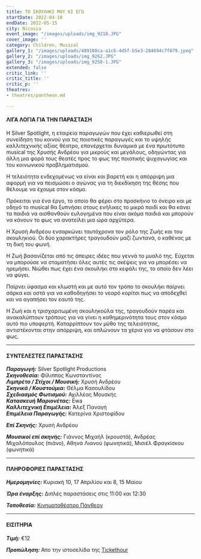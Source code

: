 ```yaml
---
title: ΤΟ ΣΚΟΥΛΗΚΙ ΜΟΥ ΚΙ ΕΓΩ
startDate: 2022-04-10
endDate: 2022-05-15
city: Nicosia
event_image: "/images/uploads/img_9210.JPG"
cover_image: ''
category: Children, Musical
gallery_1: "/images/uploads/489180ca-a1c6-4d5f-b5e3-284694c7f879.jpeg"
gallery_2: "/images/uploads/img_9262.JPG"
gallery_3: "/images/uploads/img_9258-1.JPG"
extended: false
critic_link: ''
critic_title: ''
critic_p: ''
theatres:
- theatres/pantheon.md

---
```

#### ΛΙΓΑ ΛΟΓΙΑ ΓΙΑ ΤΗΝ ΠΑΡΑΣΤΑΣΗ

Η Silver Spotlight, η εταιρεία παραγωγών που έχει καθιερωθεί στη συνείδηση του κοινού για τις ποιοτικές παραγωγές και το υψηλής καλλιτεχνικής αξίας θέατρο, επανέρχεται δυναμικά με ένα πρωτότυπο musical της Χρυσής Ανδρέου για μικρούς και μεγάλους, οδηγώντας για άλλη μια φορά τους θεατές προς το φως της ποιοτικής ψυχαγωγίας και του κοινωνικού προβληματισμού.

Η τελειότητα ενδεχομένως να είναι και βαρετή και η απόρριψη μια αφορμή για να πεισμώσει ο αγώνας για τη διεκδίκηση της θέσης που θέλουμε να έχουμε στον κόσμο.

Πρόκειται για ένα έργο, το οποίο θα φέρει στο προσκήνιο το όνειρο και με οδηγό το musical θα ξυπνήσει στους ενήλικες το μικρό παιδί και θα κάνει τα παιδιά να αισθανθούν ευλογημένα που είναι ακόμα παιδιά και μπορούν να κάνουν το φως να ανατείλει μια ώρα αρχύτερα.

Η Χρυσή Ανδρέου ενσαρκώνει ταυτόχρονα τον ρόλο της Ζωής και του σκουληκιού. Οι δύο χαρακτήρες τραγουδούν μαζί ζωντανά, ο καθένας με τη δική του φωνή. 

Η Ζωή βασανίζεται από τις άπειρες ιδέες που γεννά το μυαλό της. Εύχεται να μπορούσε να σταματήσει όλες αυτές τις σκέψεις για να μπορέσει να ηρεμήσει. Νιώθει πως έχει ένα σκουλήκι στο κεφάλι της, το οποίο δεν λέει να φύγει.

Παίρνει ύφασμα και κλωστή και με αυτό τον τρόπο το σκουλήκι παίρνει σάρκα και οστά για να καθοδηγήσει το νεαρό κορίτσι πως να αποδεχθεί και να αγαπήσει τον εαυτό της.

Η Ζωή και η τρισχαριτωμένη σκουληκούλα της, τραγουδούν παρέα και ανακαλύπτουν τρόπους για να γίνει η καθημερινότητα τους στον κόσμο αυτό πιο υποφερτή. Καταρρίπτουν τον μύθο της τελειότητας, αντιστέκονται στην απόρριψη, και απλώνουν τα χέρια για να φτάσουν στο φως.

***

#### ΣΥΝΤΕΛΕΣΤΕΣ ΠΑΡΑΣΤΑΣΗΣ

**_Παραγωγή:_** Silver Spotlight Productions  
**_Σκηνοθεσία:_** Φίλιππος Κωνσταντίνος  
**_Λιμπρέτο / Στίχοι / Μουσική:_** Χρυσή Ανδρέου   
**_Σκηνικά / Κουστούμια:_** Θέλμα Κασουλίδου  
**_Σχεδιασμός Φωτισμού:_** Αχιλλέας Μουσκής  
**_Κατασκευή Μαριονέτας:_** Ewa  
**_Καλλιτεχνική Επιμέλεια:_** Άλεξ Παναγή  
**_Επιμέλεια Παραγωγής:_** Κατερίνα Χριστοφίδου

**_Επί Σκηνής:_** Χρυσή Ανδρέου

**_Μουσικοί επί σκηνής:_** Γιάννος Μιχαήλ (κρουστά), Ανδρέας Μιχαλόπουλος (πιάνο), Αθηνά Λιανού (φωνητικά), Μισιέλ Φραγκίσκου (φωνητικά)

***

#### ΠΛΗΡΟΦΟΡΙΕΣ ΠΑΡΑΣΤΑΣΗΣ

**_Ημερομηνίες:_** Κυριακή 10, 17 Απριλίου και 8, 15 Μαίου

**_Ώρα έναρξης:_** Διπλές παραστάσεις στις 11:00 και 12:30

**_Τοποθεσία:_** [Κινηματοθέατρο Πάνθεον](https://www.google.com/maps/place/Pantheon+Theatre/@35.1685727,33.3482054,15z/data=!4m9!1m2!2m1!1zzprOuc69zrfOvM6xz4TOv864zq3Osc-Ez4HOvyDOoM6szr3OuM61zr_OvSDOu861z4XOus-Jz4POuc6x!3m5!1s0x14de1750cccf7637:0x9922f7e24c232bfd!8m2!3d35.1688894!4d33.3577215!15sCjzOms65zr3Ot868zrHPhM6_zrjOrc6xz4TPgc6_IM6gzqzOvc64zrXOv869IM67zrXPhc66z4nPg865zrFaPiI8zrrOuc69zrfOvM6xz4TOv864zq3Osc-Ez4HOvyDPgM6szr3OuM61zr_OvSDOu861z4XOus-Jz4POuc6xkgENbW92aWVfdGhlYXRlcpoBJENoZERTVWhOTUc5blMwVkpRMEZuU1VOdGQxbHBVVGhCUlJBQg "Πάνθεον")

***

#### ΕΙΣΙΤΗΡΙΑ

**_Τιμή:_** €12

**_Προπώληση:_** Απο την ιστοσελίδα της [Tickethour](https://shop.tickethour.com/ticketmaster_se_3762.html "Tickethour")